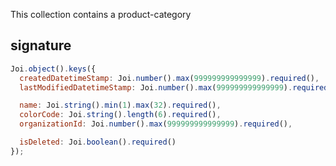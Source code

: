 This collection contains a product-category

## signature
```js
Joi.object().keys({
  createdDatetimeStamp: Joi.number().max(999999999999999).required(),
  lastModifiedDatetimeStamp: Joi.number().max(999999999999999).required(),

  name: Joi.string().min(1).max(32).required(),
  colorCode: Joi.string().length(6).required(),
  organizationId: Joi.number().max(999999999999999).required(),

  isDeleted: Joi.boolean().required()
});
```